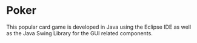 # Poker

This popular card game is developed in Java using the Eclipse IDE as well as the Java Swing Library for the GUI related components. 
